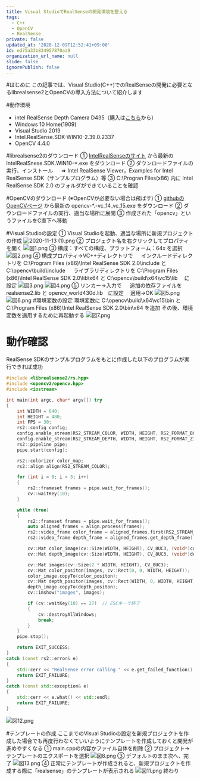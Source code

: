 ```yaml
---
title: Visual StudioでRealSenseの開発環境を整える
tags:
  - C++
  - OpenCV
  - RealSense
private: false
updated_at: '2020-12-09T12:52:41+09:00'
id: ed75a33b834957870aa9
organization_url_name: null
slide: false
ignorePublish: false
---
```

#はじめに
この記事では、Visual Studio(C++)でのRealSenseの開発に必要となるlibrealsense2とOpenCVの導入方法について紹介します

#動作環境
- intel RealSense Depth Camera D435（購入は[こちら](https://www.amazon.co.jp/intel-RealSense%E2%84%A2-Depth-Camera-D435/dp/B07BLS5477/ref=sr_1_5?__mk_ja_JP=%E3%82%AB%E3%82%BF%E3%82%AB%E3%83%8A&dchild=1&keywords=realsense&qid=1607358308&sr=8-5)から）
- Windows 10 Home(1909)
- Visual Studio 2019
- Intel.RealSense.SDK-WIN10-2.39.0.2337
- OpenCV 4.4.0

#librealsense2のダウンロード
① [IntelRealSenseのサイト](https://github.com/IntelRealSense/librealsense/releases) から最新の IntelRealSnese.SDK.WIN10-*.exe をダウンロード
② ダウンロードファイルの実行、インストール
　 ⇒ Intel RealSense Viewer，Examples for Intel RealSense SDK（サンプルプログラム）等
③ C:\Progran Files(x86) 内に Intel RealSense SDK 2.0 のフォルダができていることを確認

#OpenCVのダウンロード
(※OpenCVが必要ない場合は飛ばす)
① [githubのOpenCVページ](https://github.com/opencv/opencv/releases) から最新の opencv-*.-vc_14_vc_15.exe をダウンロード
② ダウンロードファイルの実行、適当な場所に展開
③ 作成された「opencv」というファイルをC直下へ移動

#Visual Studioの設定
① Visual Studioを起動、適当な場所に新規プロジェクトの作成
![2020-11-13 (1).png](https://qiita-image-store.s3.ap-northeast-1.amazonaws.com/0/873482/c8fc5e22-91ae-c911-51d5-0eb035707e50.png)
② プロジェクト名を右クリックしてプロパティを開く
![図1.png](https://qiita-image-store.s3.ap-northeast-1.amazonaws.com/0/873482/8fcd987c-cf29-cd3b-0107-39ab2737121c.png)
③ 構成：すべての構成、プラットフォーム：64x を選択
![図2.png](https://qiita-image-store.s3.ap-northeast-1.amazonaws.com/0/873482/065ee991-94b2-2eda-c796-5521fce65029.png)
④ 構成プロパティ→VC++ディレクトリで
　 インクルードディレクトリを C:\Program Files (x86)\Intel RealSense SDK 2.0\include と C:\opencv\build\include
　 ライブラリディレクトリを C:\Program Files (x86)\Intel RealSense SDK 2.0\lib\x64 と C:\opencv\build\x64\vc15\lib 
　に設定
![図3.png](https://qiita-image-store.s3.ap-northeast-1.amazonaws.com/0/873482/6a10ae00-4e09-5003-3dca-ab9eb61d3fbb.png)
![図4.png](https://qiita-image-store.s3.ap-northeast-1.amazonaws.com/0/873482/b4dc4c3d-e9dd-c550-88a9-7840da24dcb8.png)
⑤ リンカー→入力で
　 追加の依存ファイルを realsense2.lib と opencv_world430d.lib　に設定
　適用→OK
![図5.png](https://qiita-image-store.s3.ap-northeast-1.amazonaws.com/0/873482/627eb573-6f50-a7b9-07f3-f0c4223b7f36.png)
![図6.png](https://qiita-image-store.s3.ap-northeast-1.amazonaws.com/0/873482/f225022d-a987-272a-f53b-878008d49393.png)
#環境変数の設定
環境変数に C:\opencv\build\x64\vc15\bin と C:\Program Files (x86)\Intel RealSense SDK 2.0\bin\x64 を追加
その後、環境変数を適用するために再起動する
![図7.png](https://qiita-image-store.s3.ap-northeast-1.amazonaws.com/0/873482/eca5820b-1dac-ddd1-2667-d6fc5313f314.png)

# 動作確認
RealSense SDKのサンプルプログラムをもとに作成した以下のプログラムが実行できれば成功

```cpp:main.cpp
#include <librealsense2/rs.hpp>
#include <opencv2/opencv.hpp>
#include <iostream>

int main(int argc, char* argv[]) try
{
    int WIDTH = 640;
    int HEIGHT = 480;
    int FPS = 30;
    rs2::config config;
    config.enable_stream(RS2_STREAM_COLOR, WIDTH, HEIGHT, RS2_FORMAT_BGR8, FPS);
    config.enable_stream(RS2_STREAM_DEPTH, WIDTH, HEIGHT, RS2_FORMAT_Z16, FPS);
    rs2::pipeline pipe;
    pipe.start(config);

    rs2::colorizer color_map;
    rs2::align align(RS2_STREAM_COLOR);

    for (int i = 0; i < 3; i++)
    {
        rs2::frameset frames = pipe.wait_for_frames();
        cv::waitKey(10);
    }

    while (true)
    {
        rs2::frameset frames = pipe.wait_for_frames();
        auto aligned_frames = align.process(frames);
        rs2::video_frame color_frame = aligned_frames.first(RS2_STREAM_COLOR);
        rs2::video_frame depth_frame = aligned_frames.get_depth_frame().apply_filter(color_map);

        cv::Mat color_image(cv::Size(WIDTH, HEIGHT), CV_8UC3, (void*)color_frame.get_data(), cv::Mat::AUTO_STEP);
        cv::Mat depth_image(cv::Size(WIDTH, HEIGHT), CV_8UC3, (void*)depth_frame.get_data(), cv::Mat::AUTO_STEP);

        cv::Mat images(cv::Size(2 * WIDTH, HEIGHT), CV_8UC3);
        cv::Mat color_positon(images, cv::Rect(0, 0, WIDTH, HEIGHT));
        color_image.copyTo(color_positon);
        cv::Mat depth_positon(images, cv::Rect(WIDTH, 0, WIDTH, HEIGHT));
        depth_image.copyTo(depth_positon);
        cv::imshow("images", images);

        if (cv::waitKey(10) == 27)  // ESCキーで終了
        {
            cv::destroyAllWindows;
            break;
        }
    }
    pipe.stop();

    return EXIT_SUCCESS;
}
catch (const rs2::error& e)
{
    std::cerr << "RealSense error calling " << e.get_failed_function() << "(" << e.get_failed_args() << "):\n    " << e.what() << std::endl;
    return EXIT_FAILURE;
}
catch (const std::exception& e)
{
    std::cerr << e.what() << std::endl;
    return EXIT_FAILURE;
}
```
![図12.png](https://qiita-image-store.s3.ap-northeast-1.amazonaws.com/0/873482/f34634b8-e265-57a8-b3ab-f76c13d734bb.png)

#テンプレートの作成
ここまでのVisual Studioの設定を新規プロジェクトを作成した場合でも再度行わなくていいようにテンプレートを作成しておくと開発が進めやすくなる
① main.cppの内容かファイル自体を削除
② プロジェクト→テンプレートのエクスポートを選択
![図8.png](https://qiita-image-store.s3.ap-northeast-1.amazonaws.com/0/873482/403372ea-27ee-c3bf-2905-fb6c0a84ffcf.png)
③ デフォルトのまま次へ、完了
![図13.png](https://qiita-image-store.s3.ap-northeast-1.amazonaws.com/0/873482/4b7248b3-be09-36e6-ca74-bf4f454e4ec8.png)
④ 正常にテンプレートが作成されると、新規プロジェクトを作成する際に「realsense」のテンプレートが表示される
![図11.png](https://qiita-image-store.s3.ap-northeast-1.amazonaws.com/0/873482/bbf4d58d-44b8-fe84-4ec4-5307672d8809.png)
終わり
